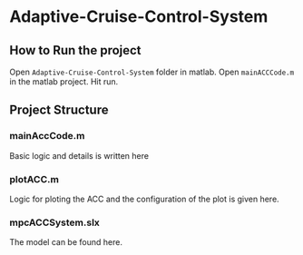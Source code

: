 # Adaptive-Cruise-Control-System

## How to Run the project
Open `Adaptive-Cruise-Control-System` folder in matlab. Open `mainACCCode.m` in the matlab project. Hit run. 

## Project Structure
### mainAccCode.m
Basic logic and details is written here
### plotACC.m
Logic for ploting the ACC and the configuration of the plot is given here.
### mpcACCSystem.slx
The model can be found here.